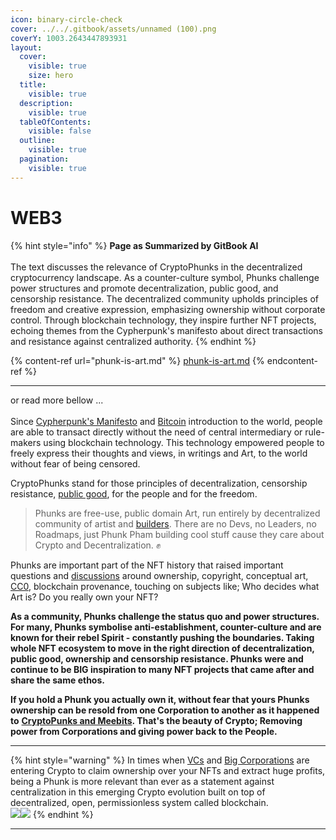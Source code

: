 ```yaml
---
icon: binary-circle-check
cover: ../../.gitbook/assets/unnamed (100).png
coverY: 1003.2643447893931
layout:
  cover:
    visible: true
    size: hero
  title:
    visible: true
  description:
    visible: true
  tableOfContents:
    visible: false
  outline:
    visible: true
  pagination:
    visible: true
---
```


# WEB3

{% hint style="info" %}
**Page as Summarized by GitBook AI** \
\
The text discusses the relevance of CryptoPhunks in the decentralized cryptocurrency landscape. As a counter-culture symbol, Phunks challenge power structures and promote decentralization, public good, and censorship resistance. The decentralized community upholds principles of freedom and creative expression, emphasizing ownership without corporate control. Through blockchain technology, they inspire further NFT projects, echoing themes from the Cypherpunk's manifesto about direct transactions and resistance against centralized authority.
{% endhint %}

{% content-ref url="phunk-is-art.md" %}
[phunk-is-art.md](phunk-is-art.md)
{% endcontent-ref %}

***

or read more bellow ...\
\
Since [Cypherpunk's Manifesto](https://www.activism.net/cypherpunk/manifesto.html) and [Bitcoin](https://satoshi.nakamotoinstitute.org/emails/cryptography/1/) introduction to the world, people are able to transact directly without the need of central intermediary or rule-makers using blockchain technology. This technology empowered people to freely express their thoughts and views, in writings and Art, to the world without fear of being censored.&#x20;

CryptoPhunks stand for those principles of decentralization, censorship resistance, [public good](https://cryptonews.com/videos/funding-the-commons-funding-public-goods-algorithms-and-mechanisms.htm), for the people and for the freedom.&#x20;

> Phunks are free-use, public domain Art, run entirely by decentralized community of artist and [builders](../../resources/code-and-more/open-sourced.md). There are no Devs, no Leaders, no Roadmaps, just Phunk Pham building cool stuff cause they care about Crypto and Decentralization. :fist:

Phunks are important part of the NFT history that raised important questions and [discussions](../../social-media/media/threads.md) around ownership, copyright, conceptual art, [CC0](https://creativecommons.org/publicdomain/zero/1.0/deed.en), blockchain provenance, touching on subjects like; Who decides what Art is? Do you really own your NFT?

**As a community, Phunks challenge the status quo and power structures. For many, Phunks symbolise anti-establishment, counter-culture and are known for their rebel Spirit - constantly pushing the boundaries. Taking whole NFT ecosystem to move in the right direction of decentralization, public good, ownership and censorship resistance. Phunks were and continue to be BIG inspiration to many NFT projects that came after and share the same ethos.**

**If you hold a Phunk you actually own it, without fear that yours Phunks ownership can be resold from one Corporation to another as it happened to** [**CryptoPunks and Meebits**](https://twitter.com/yugalabs/status/1502420714527334406?s=20\&t=J5ZZNygm5AQ4XfL58MAxTw)**. That's the beauty of Crypto; Removing power from Corporations and giving power back to the People.**

***

{% hint style="warning" %}
In times when [VCs](https://www.investopedia.com/terms/v/venturecapitalist.asp) and [Big Corporations](https://www.theverge.com/2022/3/22/22991272/yuga-labs-seed-funding-a16z-bored-ape-yacht-club-bayc-metaverse-other-side) are entering Crypto to claim ownership over your NFTs and extract huge profits, being a Phunk is more relevant than ever as a statement against centralization in this emerging Crypto evolution built on top of decentralized, open, permissionless system called blockchain.\
![](<../../.gitbook/assets/Bildschirmfoto 2022-03-10 um 21.18.54.png>)![](<../../.gitbook/assets/Bildschirmfoto 2022-03-10 um 21.18.31.png>)
{% endhint %}

***
